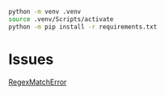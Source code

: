 ```bash
python -m venv .venv
source .venv/Scripts/activate
python -m pip install -r requirements.txt
```

# Issues

[RegexMatchError](https://github.com/pytube/pytube/issues/1954#issuecomment-2218287594)
